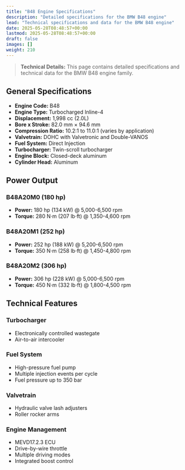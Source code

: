 ```yaml
---
title: "B48 Engine Specifications"
description: "Detailed specifications for the BMW B48 engine"
lead: "Technical specifications and data for the BMW B48 engine"
date: 2025-05-28T08:48:57+00:00
lastmod: 2025-05-28T08:48:57+00:00
draft: false
images: []
weight: 210
---
```


> **Technical Details:** This page contains detailed specifications and technical data for the BMW B48 engine family.

## General Specifications

- **Engine Code:** B48
- **Engine Type:** Turbocharged Inline-4
- **Displacement:** 1,998 cc (2.0L)
- **Bore x Stroke:** 82.0 mm × 94.6 mm
- **Compression Ratio:** 10.2:1 to 11.0:1 (varies by application)
- **Valvetrain:** DOHC with Valvetronic and Double-VANOS
- **Fuel System:** Direct Injection
- **Turbocharger:** Twin-scroll turbocharger
- **Engine Block:** Closed-deck aluminum
- **Cylinder Head:** Aluminum

## Power Output

### B48A20M0 (180 hp)
- **Power:** 180 hp (134 kW) @ 5,000-6,500 rpm
- **Torque:** 280 N⋅m (207 lb⋅ft) @ 1,350-4,600 rpm

### B48A20M1 (252 hp)
- **Power:** 252 hp (188 kW) @ 5,200-6,500 rpm
- **Torque:** 350 N⋅m (258 lb⋅ft) @ 1,450-4,800 rpm

### B48A20M2 (306 hp)
- **Power:** 306 hp (228 kW) @ 5,000-6,500 rpm
- **Torque:** 450 N⋅m (332 lb⋅ft) @ 1,800-4,500 rpm

## Technical Features

### Turbocharger
- Electronically controlled wastegate
- Air-to-air intercooler

### Fuel System
- High-pressure fuel pump
- Multiple injection events per cycle
- Fuel pressure up to 350 bar

### Valvetrain
- Hydraulic valve lash adjusters
- Roller rocker arms

### Engine Management
- MEVD17.2.3 ECU
- Drive-by-wire throttle
- Multiple driving modes
- Integrated boost control 